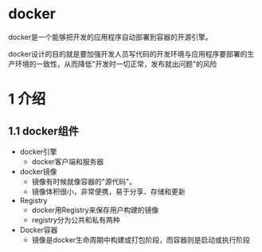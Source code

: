 # docker

docker是一个能够把开发的应用程序自动部署到容器的开源引擎。

docker设计的目的就是要加强开发人员写代码的开发环境与应用程序要部署的生产环境的一致性，从而降低"开发时一切正常，发布就出问题"的风险

# 1 介绍

## 1.1 docker组件

- docker引擎
  - docker客户端和服务器
- docker镜像
  - 镜像有时候就像容器的"源代码"。
  - 镜像体积很小，非常便携，易于分享、存储和更新
- Registry
  - docker用Registry来保存用户构建的镜像
  - registry分为公共和私有两种
- Docker容器
  - 镜像是docker生命周期中构建或打包阶段，而容器则是启动或执行阶段